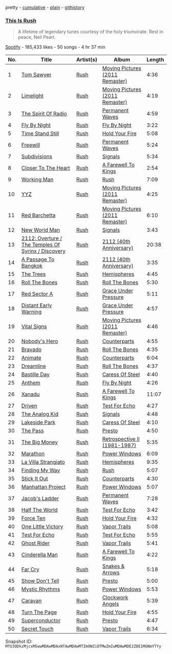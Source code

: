pretty - [cumulative](/playlists/cumulative/37i9dQZF1DX9E92APFiTvV.md) - [plain](/playlists/plain/37i9dQZF1DX9E92APFiTvV) - [githistory](https://github.githistory.xyz/mackorone/spotify-playlist-archive/blob/main/playlists/plain/37i9dQZF1DX9E92APFiTvV)

### [This Is Rush](https://open.spotify.com/playlist/37i9dQZF1DX9E92APFiTvV)

> A lifetime of legendary tunes courtesy of the holy triumvirate\. Rest in peace, Neil Peart.

[Spotify](https://open.spotify.com/user/spotify) - 185,433 likes - 50 songs - 4 hr 37 min

| No. | Title | Artist(s) | Album | Length |
|---|---|---|---|---|
| 1 | [Tom Sawyer](https://open.spotify.com/track/1MkoCFGbhPQIDI5lRdAheQ) | [Rush](https://open.spotify.com/artist/2Hkut4rAAyrQxRdof7FVJq) | [Moving Pictures \(2011 Remaster\)](https://open.spotify.com/album/3yBAvj1wgPEFbnUdgihqlR) | 4:36 |
| 2 | [Limelight](https://open.spotify.com/track/0rt4JtP7UgKdiUor9Ppir4) | [Rush](https://open.spotify.com/artist/2Hkut4rAAyrQxRdof7FVJq) | [Moving Pictures \(2011 Remaster\)](https://open.spotify.com/album/3yBAvj1wgPEFbnUdgihqlR) | 4:19 |
| 3 | [The Spirit Of Radio](https://open.spotify.com/track/4pmNJH9lNCh9Qp88L2CRJU) | [Rush](https://open.spotify.com/artist/2Hkut4rAAyrQxRdof7FVJq) | [Permanent Waves](https://open.spotify.com/album/1kz2QkH5rsqGVvKSlAPwzr) | 4:59 |
| 4 | [Fly By Night](https://open.spotify.com/track/0KxtirpuxfLfLC0zzDjiAo) | [Rush](https://open.spotify.com/artist/2Hkut4rAAyrQxRdof7FVJq) | [Fly By Night](https://open.spotify.com/album/6XyeORfYIaOgal05YZEdIQ) | 3:22 |
| 5 | [Time Stand Still](https://open.spotify.com/track/51WJURzjbfVgHzNX4EeEho) | [Rush](https://open.spotify.com/artist/2Hkut4rAAyrQxRdof7FVJq) | [Hold Your Fire](https://open.spotify.com/album/5thlgB7jQGLIMum6lQJXdO) | 5:08 |
| 6 | [Freewill](https://open.spotify.com/track/3EZ26HEww0Tr94HSL10Wsf) | [Rush](https://open.spotify.com/artist/2Hkut4rAAyrQxRdof7FVJq) | [Permanent Waves](https://open.spotify.com/album/1kz2QkH5rsqGVvKSlAPwzr) | 5:24 |
| 7 | [Subdivisions](https://open.spotify.com/track/0n3TDqqbs7epxzHUi3QbC5) | [Rush](https://open.spotify.com/artist/2Hkut4rAAyrQxRdof7FVJq) | [Signals](https://open.spotify.com/album/0hPTl47PyeK2Lu00Ql5tcg) | 5:34 |
| 8 | [Closer To The Heart](https://open.spotify.com/track/3TrY8OdO07yXMolVPKoL85) | [Rush](https://open.spotify.com/artist/2Hkut4rAAyrQxRdof7FVJq) | [A Farewell To Kings](https://open.spotify.com/album/6pMUUpDYKdHkEs0RpHl1Sl) | 2:54 |
| 9 | [Working Man](https://open.spotify.com/track/4oMtSasrvok9JIwZbXGGbU) | [Rush](https://open.spotify.com/artist/2Hkut4rAAyrQxRdof7FVJq) | [Rush](https://open.spotify.com/album/0lZRCf7prVEVVYjH5Im0TS) | 7:09 |
| 10 | [YYZ](https://open.spotify.com/track/6GhDVvKUE1f0xg7hTv9eZN) | [Rush](https://open.spotify.com/artist/2Hkut4rAAyrQxRdof7FVJq) | [Moving Pictures \(2011 Remaster\)](https://open.spotify.com/album/3yBAvj1wgPEFbnUdgihqlR) | 4:25 |
| 11 | [Red Barchetta](https://open.spotify.com/track/2Sm1PY9pcoQzFDL1NJsJj8) | [Rush](https://open.spotify.com/artist/2Hkut4rAAyrQxRdof7FVJq) | [Moving Pictures \(2011 Remaster\)](https://open.spotify.com/album/3yBAvj1wgPEFbnUdgihqlR) | 6:10 |
| 12 | [New World Man](https://open.spotify.com/track/3gLGgS2zLcAwmofaaHlnHQ) | [Rush](https://open.spotify.com/artist/2Hkut4rAAyrQxRdof7FVJq) | [Signals](https://open.spotify.com/album/0hPTl47PyeK2Lu00Ql5tcg) | 3:43 |
| 13 | [2112: Overture / The Temples Of Syrinx / Discovery](https://open.spotify.com/track/7ameFAv8ZxB4AKb0KtJdmn) | [Rush](https://open.spotify.com/artist/2Hkut4rAAyrQxRdof7FVJq) | [2112 \(40th Anniversary\)](https://open.spotify.com/album/0v0YxqAQGkgef8aPBDAo66) | 20:38 |
| 14 | [A Passage To Bangkok](https://open.spotify.com/track/1o8wORElQJKQooKmvkihBz) | [Rush](https://open.spotify.com/artist/2Hkut4rAAyrQxRdof7FVJq) | [2112 \(40th Anniversary\)](https://open.spotify.com/album/0v0YxqAQGkgef8aPBDAo66) | 3:35 |
| 15 | [The Trees](https://open.spotify.com/track/04B8uRunIuxlKGn4iay9Cd) | [Rush](https://open.spotify.com/artist/2Hkut4rAAyrQxRdof7FVJq) | [Hemispheres](https://open.spotify.com/album/2eYdguUFvuuZjBe234AJt4) | 4:45 |
| 16 | [Roll The Bones](https://open.spotify.com/track/5tAnImXU93L8AgsyTyVDxw) | [Rush](https://open.spotify.com/artist/2Hkut4rAAyrQxRdof7FVJq) | [Roll The Bones](https://open.spotify.com/album/2yKC3eNAD4pdyThzEegn0L) | 5:30 |
| 17 | [Red Sector A](https://open.spotify.com/track/5YsrGiOhGUGzW89RXrLYGV) | [Rush](https://open.spotify.com/artist/2Hkut4rAAyrQxRdof7FVJq) | [Grace Under Pressure](https://open.spotify.com/album/2pT8Jfioi5WBr6ZN0xjEr4) | 5:11 |
| 18 | [Distant Early Warning](https://open.spotify.com/track/7MrjAyGcYhIY8i6EBUpxnN) | [Rush](https://open.spotify.com/artist/2Hkut4rAAyrQxRdof7FVJq) | [Grace Under Pressure](https://open.spotify.com/album/2pT8Jfioi5WBr6ZN0xjEr4) | 4:57 |
| 19 | [Vital Signs](https://open.spotify.com/track/5vqBPqekfM10cDcBresVTl) | [Rush](https://open.spotify.com/artist/2Hkut4rAAyrQxRdof7FVJq) | [Moving Pictures \(2011 Remaster\)](https://open.spotify.com/album/55YlfsaFPB5HTlhxY114CI) | 4:46 |
| 20 | [Nobody's Hero](https://open.spotify.com/track/6rpi7p9r61QGwxbN13viW3) | [Rush](https://open.spotify.com/artist/2Hkut4rAAyrQxRdof7FVJq) | [Counterparts](https://open.spotify.com/album/4VCKgfNF86XlSLiuUGJhtm) | 4:55 |
| 21 | [Bravado](https://open.spotify.com/track/3GgvvlaPOHMIpSKsVjttzD) | [Rush](https://open.spotify.com/artist/2Hkut4rAAyrQxRdof7FVJq) | [Roll The Bones](https://open.spotify.com/album/2yKC3eNAD4pdyThzEegn0L) | 4:35 |
| 22 | [Animate](https://open.spotify.com/track/3xKSe2EELhQaaR9pwMWHxo) | [Rush](https://open.spotify.com/artist/2Hkut4rAAyrQxRdof7FVJq) | [Counterparts](https://open.spotify.com/album/4VCKgfNF86XlSLiuUGJhtm) | 6:04 |
| 23 | [Dreamline](https://open.spotify.com/track/6pZKSHRe53dKiBVdbteZb0) | [Rush](https://open.spotify.com/artist/2Hkut4rAAyrQxRdof7FVJq) | [Roll The Bones](https://open.spotify.com/album/2yKC3eNAD4pdyThzEegn0L) | 4:37 |
| 24 | [Bastille Day](https://open.spotify.com/track/5UD046uS2YRWRGi7m5SbjY) | [Rush](https://open.spotify.com/artist/2Hkut4rAAyrQxRdof7FVJq) | [Caress Of Steel](https://open.spotify.com/album/4V9oKEl9xMjhnqPaMIvK92) | 4:40 |
| 25 | [Anthem](https://open.spotify.com/track/3mpzU8jbzhAlgCNqLYf9GP) | [Rush](https://open.spotify.com/artist/2Hkut4rAAyrQxRdof7FVJq) | [Fly By Night](https://open.spotify.com/album/6XyeORfYIaOgal05YZEdIQ) | 4:26 |
| 26 | [Xanadu](https://open.spotify.com/track/0uXuwBSTOEoGAVzw5KbOwN) | [Rush](https://open.spotify.com/artist/2Hkut4rAAyrQxRdof7FVJq) | [A Farewell To Kings](https://open.spotify.com/album/6pMUUpDYKdHkEs0RpHl1Sl) | 11:07 |
| 27 | [Driven](https://open.spotify.com/track/0DwdkyMRSGuqUTF5LspqY3) | [Rush](https://open.spotify.com/artist/2Hkut4rAAyrQxRdof7FVJq) | [Test For Echo](https://open.spotify.com/album/6mVBfVy1H0ck8jNLuISkTI) | 4:27 |
| 28 | [The Analog Kid](https://open.spotify.com/track/4v2qlxRENbjPEtadUjIob6) | [Rush](https://open.spotify.com/artist/2Hkut4rAAyrQxRdof7FVJq) | [Signals](https://open.spotify.com/album/0hPTl47PyeK2Lu00Ql5tcg) | 4:48 |
| 29 | [Lakeside Park](https://open.spotify.com/track/5gc7dLlpjMtBTQO5AxNJ5z) | [Rush](https://open.spotify.com/artist/2Hkut4rAAyrQxRdof7FVJq) | [Caress Of Steel](https://open.spotify.com/album/4V9oKEl9xMjhnqPaMIvK92) | 4:10 |
| 30 | [The Pass](https://open.spotify.com/track/3fnDmuvAk1zFpem0eBjRyL) | [Rush](https://open.spotify.com/artist/2Hkut4rAAyrQxRdof7FVJq) | [Presto](https://open.spotify.com/album/4gLpuQxF2tmsxRdxvNVgOA) | 4:50 |
| 31 | [The Big Money](https://open.spotify.com/track/3NUUqOkLr5jdOJwTU3uyu3) | [Rush](https://open.spotify.com/artist/2Hkut4rAAyrQxRdof7FVJq) | [Retrospective II \(1981\-1987\)](https://open.spotify.com/album/0AIPwZfozuQOKqG2hEDvuQ) | 5:35 |
| 32 | [Marathon](https://open.spotify.com/track/2YGcmrG86ba9MGK7txVvTg) | [Rush](https://open.spotify.com/artist/2Hkut4rAAyrQxRdof7FVJq) | [Power Windows](https://open.spotify.com/album/0WEdgT5wRJTS7kvF0pPqzr) | 6:09 |
| 33 | [La Villa Strangiato](https://open.spotify.com/track/2IvuKO8ZX6CmDaC9EhkyGu) | [Rush](https://open.spotify.com/artist/2Hkut4rAAyrQxRdof7FVJq) | [Hemispheres](https://open.spotify.com/album/2eYdguUFvuuZjBe234AJt4) | 9:35 |
| 34 | [Finding My Way](https://open.spotify.com/track/1m5wdRNeZ1xDj7UQQzNcdF) | [Rush](https://open.spotify.com/artist/2Hkut4rAAyrQxRdof7FVJq) | [Rush](https://open.spotify.com/album/0lZRCf7prVEVVYjH5Im0TS) | 5:07 |
| 35 | [Stick It Out](https://open.spotify.com/track/4k9yATQjHBsdUKlt8LpuCv) | [Rush](https://open.spotify.com/artist/2Hkut4rAAyrQxRdof7FVJq) | [Counterparts](https://open.spotify.com/album/4VCKgfNF86XlSLiuUGJhtm) | 4:30 |
| 36 | [Manhattan Project](https://open.spotify.com/track/7E22PK90J7yBDiq20qzf5g) | [Rush](https://open.spotify.com/artist/2Hkut4rAAyrQxRdof7FVJq) | [Power Windows](https://open.spotify.com/album/0WEdgT5wRJTS7kvF0pPqzr) | 5:07 |
| 37 | [Jacob's Ladder](https://open.spotify.com/track/238Id3Rt9IFiIpv6BWdhRR) | [Rush](https://open.spotify.com/artist/2Hkut4rAAyrQxRdof7FVJq) | [Permanent Waves](https://open.spotify.com/album/1kz2QkH5rsqGVvKSlAPwzr) | 7:28 |
| 38 | [Half The World](https://open.spotify.com/track/7wwIdJo5m4TYFlp6CuWeyP) | [Rush](https://open.spotify.com/artist/2Hkut4rAAyrQxRdof7FVJq) | [Test For Echo](https://open.spotify.com/album/6mVBfVy1H0ck8jNLuISkTI) | 3:42 |
| 39 | [Force Ten](https://open.spotify.com/track/3aws2jGOin02cg1UNntTOn) | [Rush](https://open.spotify.com/artist/2Hkut4rAAyrQxRdof7FVJq) | [Hold Your Fire](https://open.spotify.com/album/5thlgB7jQGLIMum6lQJXdO) | 4:32 |
| 40 | [One Little Victory](https://open.spotify.com/track/4KEy2hvTbB8eoCUs2QsSRq) | [Rush](https://open.spotify.com/artist/2Hkut4rAAyrQxRdof7FVJq) | [Vapor Trails](https://open.spotify.com/album/26GJ9kVXxI9s18g20LX3i2) | 5:08 |
| 41 | [Test For Echo](https://open.spotify.com/track/2jUPDt8noqPcf4H4ulApLN) | [Rush](https://open.spotify.com/artist/2Hkut4rAAyrQxRdof7FVJq) | [Test For Echo](https://open.spotify.com/album/6mVBfVy1H0ck8jNLuISkTI) | 5:55 |
| 42 | [Ghost Rider](https://open.spotify.com/track/5TVhmhjFMHcEm6CsH2HLLl) | [Rush](https://open.spotify.com/artist/2Hkut4rAAyrQxRdof7FVJq) | [Vapor Trails](https://open.spotify.com/album/26GJ9kVXxI9s18g20LX3i2) | 5:41 |
| 43 | [Cinderella Man](https://open.spotify.com/track/3Fy8sBzkRkqLh91O7TD1r9) | [Rush](https://open.spotify.com/artist/2Hkut4rAAyrQxRdof7FVJq) | [A Farewell To Kings](https://open.spotify.com/album/6pMUUpDYKdHkEs0RpHl1Sl) | 4:22 |
| 44 | [Far Cry](https://open.spotify.com/track/47Z4Gmi2cT6brS1BP6IWn3) | [Rush](https://open.spotify.com/artist/2Hkut4rAAyrQxRdof7FVJq) | [Snakes & Arrows](https://open.spotify.com/album/7MBIsa69bA6imYuzEc5Nig) | 5:18 |
| 45 | [Show Don't Tell](https://open.spotify.com/track/77uq0UVNhh3zN67115RXt9) | [Rush](https://open.spotify.com/artist/2Hkut4rAAyrQxRdof7FVJq) | [Presto](https://open.spotify.com/album/4gLpuQxF2tmsxRdxvNVgOA) | 5:00 |
| 46 | [Mystic Rhythms](https://open.spotify.com/track/7zdrwBHsOWZQj5io9iVx4h) | [Rush](https://open.spotify.com/artist/2Hkut4rAAyrQxRdof7FVJq) | [Power Windows](https://open.spotify.com/album/0WEdgT5wRJTS7kvF0pPqzr) | 5:53 |
| 47 | [Caravan](https://open.spotify.com/track/7D2iCUBrscXMVB3x6qjbtM) | [Rush](https://open.spotify.com/artist/2Hkut4rAAyrQxRdof7FVJq) | [Clockwork Angels](https://open.spotify.com/album/06uSCkoevz04eltc5Mwoe5) | 5:39 |
| 48 | [Turn The Page](https://open.spotify.com/track/2BQivVwEHqhyLvPmoBZlSh) | [Rush](https://open.spotify.com/artist/2Hkut4rAAyrQxRdof7FVJq) | [Hold Your Fire](https://open.spotify.com/album/5thlgB7jQGLIMum6lQJXdO) | 4:55 |
| 49 | [Superconductor](https://open.spotify.com/track/0B2uwyYxmHIFCpfQUzvuOF) | [Rush](https://open.spotify.com/artist/2Hkut4rAAyrQxRdof7FVJq) | [Presto](https://open.spotify.com/album/4gLpuQxF2tmsxRdxvNVgOA) | 4:47 |
| 50 | [Secret Touch](https://open.spotify.com/track/1nxLJ2M54Fk6RwJ6wg0Xv3) | [Rush](https://open.spotify.com/artist/2Hkut4rAAyrQxRdof7FVJq) | [Vapor Trails](https://open.spotify.com/album/26GJ9kVXxI9s18g20LX3i2) | 6:34 |

Snapshot ID: `MTU3ODkzMjcxMSwwMDAwMDAxNTAwMDAwMTZmOWZiOTMwZmIwMDAwMDE2ZDE1MGNmYTYy`